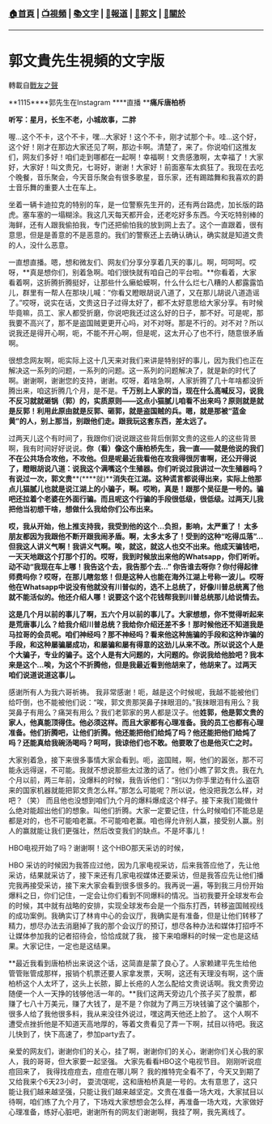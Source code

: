 ###  [:house:首頁](https://github.com/ourhimalayas/home) | [:tv:視頻](https://github.com/ourhimalayas/videos) | [:books:文字](https://github.com/ourhimalayas/txt) | [:newspaper:報道](https://github.com/ourhimalayas/news) | [:eagle:郭文](https://github.com/ourhimalayas/guomedia) | [:pray:關於](https://github.com/ourhimalayas/home/tree/master/about)
---
# 郭文貴先生視頻的文字版
轉載自[戰友之聲](http://littleantvoice.blogspot.com)

**1115****郭先生在Instagram&nbsp;****直播&nbsp;****痛斥唐柏桥**





**听写：星月，长生不老，小城故事，二胖**



喔...这个不卡，这个不卡，嘿...大家好！这个不卡，刚才试那个卡。哇...这个好，这个好！刚才在那边大家还见了啊，那边卡啊。清楚了，来了。你说咱们这推友们，网友们多好！咱们走到哪都在一起啊！幸福啊！文贵感激啊，太幸福了！大家好，大家好！叫文贵兄，七哥好，谢谢！大家好！前面塞车太疯狂了。我现在去吃个晚餐，音乐聚会，今天音乐聚会有很多歌星，音乐家，还有踢踏舞和我喜欢的爵士音乐舞的重要人士在车上。



坐着一辆卡迪拉克的特别的车，是一位警察先生开的，还有两台路虎，加长版的路虎。塞车塞的一塌糊涂。我这几天每天都开会，还老吃好多东西。今天吃特别棒的海鲜，还有人跟我偷拍我，专门还把偷怕我的放到网上去了。这个一直跟着，很有意思，但是是善意的不是恶意的。我们的警察还上去确认确认，确实就是知道文贵的人，没什么恶意。



一直想直播。嗯，想和微友们、网友们分享分享着几天的事儿。啊，呵呵呵。哎呀，**真是想你们，别着急啊。咱们很快就有咱自己的平台啦。**你看着，大家看着啊，这折腾折腾挺好，让那些什么癞蛤蟆啊，什么什么烂七八糟的人都露露馅儿，群里有一帮人在那块儿喊：“你看又瞪眼胡说八道了，又在那儿胡说八道造谣了。”哎呀，说实在话，文贵这日子过得太好了，都不太好意思给大家分享。有时候毕竟嘛，员工、家人都受折磨，你说吧我还过这么好的日子，那不好。可是呢，那我要不高兴了，那不是盗国贼更更开心吗，对不对呀。那是不行的。对不对？所以说我还是得开心啊，呃，不能不开心啊，但是呢，这太开心了也不行，随意很矛盾啊。



很想念网友啊，呃实际上这十几天来对我们来讲是特别好的事儿，因为我们也正在解决这一系列的问题，一系列的问题。这一系列的问题解决了，就是新的时代了啊。谢谢啊，谢谢您的支持，谢谢。哎呀，着啥急啊，人家折腾了几十年啥都没折腾出来，咱这折腾几个月，是不是。**千万别上人家的当，现在什么高喊反习，说我不反习就就砸锅（郭）的，实质原则——这点小猫腻儿咱看不出来吗？原则就是就是反郭！利用此原由就是反郭、砸郭，就是盗国贼的兵。嗯，就是那被“蓝金黄”的人，别上那当，别跟他们走。跟我玩这套东西，差太远了。**



过两天儿这个有时间了，我跟你们说说跟这些背后倒郭文贵的这些人的这些背景啊，我有时间好好说说。**你（看）像这个唐柏桥先生，我一直——就是他说的我们不在公共场合攻他，不攻他。但是呢最近我看他在攻我得很厉害啊，还公开得说了，瞪眼胡说八道：说我这个满嘴这个生殖器。你们听说过我讲过一次生殖器吗？有说过一次，郭文贵****(****就)****消失在江湖。这种谎言都说得出来，实际上他那点儿猫腻儿也就是说江湖上的小骗子，啊。哎哟，真是！跟那个吴征是一号的。骗吧还拉着个老婆在外面行骗。而且呢这个行骗的手段很低级，很低级。过两天儿我把他当初想干啥，想做什么我给你们公布出来。**



**哎，我从开始，他上推支持我，我受到他的这个…负担，影响，太严重了！&nbsp;****太多朋友都因为我跟他不断开跟我闹矛盾。啊，太多太多了！受到的这种“吃得瓜落”…但我这人讲义气啊！我讲义气啊。唉，就这，就这人也交不出来。他成天骗钱吧，一天天地跟这个打那个打的。哎呀，我到时候放出来他的Whatsapp****，你们听听。动不动“我现在车上哪！我告这个去，我告那个去…”&nbsp;****你告谁去呀你？你付得起律师费吗你？哎呀，在那儿瞎忽悠！但是这种人也能在海外江湖上号称一波儿。哎呀他在Whatsapp****中说没有他就没有川普似的，选不上总统了，好像川普总统离了他就不能活似的。他还介绍人哪！说要这个这个花钱帮我到川普总统那儿给说情去。**



**这是几个月以前的事儿了啊，五六个月以前的事儿了。大家想想，你不觉得听起来是荒唐事儿么？给我介绍川普总统？我给你介绍还差不多！那时候他还不知道我是马拉哥的会员呢。咱们神经吗？那不神经吗？看来他这种施骗的手段和这种诈骗的手段，和这种屡骗屡成功，和屡骗和屡有得意的这劲儿从来不改。所以说这个人是个大骗子，专业的骗子。这个人是有大问题的，大问题的。你说我给他脸吧？我本来是这个…唉，为这个不折腾他，但是我最近看到他胡来了，他胡来了。过两天咱们说道说道这事儿。**



感谢所有人为我六哥祈祷。&nbsp;我非常感谢！呃，越是这个时候呢，我越不能被他们给吓倒，也不能被他们说：“唉，郭文贵那哭鼻子抹眼泪的。”我抹眼泪有用么？我哭鼻子有用么？痛哭有用么？我们老郭家的男人都是汉子。他**姓郭，他是郭文贵的家人，他真能顶得住。他必须这样。而且大家都有心理准备。我的员工也都有心理准备。他们折腾吧，让他们折腾。他还能把他们给炖了吗？他还能把他们给炖了吗？还能真给我碗汤喝吗？呵呵，我谅他们也不敢。他要敢了也是他灭亡之时。**



大家别着急，接下来很多事情大家会看到。呃，盗国贼，啊，他们的嚣张，那不可能永远得逞，不可能。我就不想说那些太过激的话了。他们小瞧了郭文贵。我在九个月以前，两三年前，没爆料的时候，我告诉他们：“别以为你手里边有什么盗窃来的国家机器就能把郭文贵怎么样。”那怎么可能呢？所以说，他没把我怎么样，对吧？（笑）&nbsp;而且他也没想到咱们九个月的爆料爆成这个样子。接下来我们能做什么绝对能超出他们的想象。叫他们折腾。大家一定要记住，什么时候咱们不能总是都是对的，也不可能咱老赢。不可能咱老赢。咱也得允许别人赢，接受别人赢。别人的赢就能让我们更强壮，然后改变我们的缺点。不是坏事儿！



HBO电视开始了吗？谢谢啊！这个HBO那天采访的时候，



HBO&nbsp;采访的时候因为我答应过他，因为几家电视采访，后来我答应他了，先让他采访，结果就采访了，接下来还有几家电视媒体还要采访，但是我答应先让他们播完我再接受采访，接下来大家会看到很多很多的。我再说一遍，等到我三月份开始爆料之日，你们记住，一定会让你们看到不同爆料的情况。当初我要开全球发布会的时候，其中就有战略的安排，实现全球发布会是一个指东打西，转移盗国贼视线的成功案例。我确实订了林肯中心的会议厅，我确实是有准备，但是让他们转移了精力，想尽办法去消磨掉了我的那个会议厅的预订，想尽各种办法和媒体打招呼不让媒体参加我的记者招待会，恰恰成就了我，&nbsp;接下来咱爆料的时候一定也是这结果。大家记住，一定也是这结果。



**最近我看到唐柏桥出来说这个话，这简直是蒙了良心了。人家赖建平先生给他管管账管成那样，报销个机票还要人家拿发票，天啊，这还有天理没有啊，这个唐柏桥这个人太坏了，这头上长脓，脚上长疮的人怎么配给文贵说话啊。我文贵旁边随便一个人一天挣的钱够他活一年的。**我们这两天旁边几个孩子买了股票，都赚了七八十万美元，赚了大钱了，是不是？你就为了两三万块钱骗了这个骗那个，很多人给了我他很多料，我从来没往外说过，嘿这两天他还上脸了。&nbsp;这个人啊不遭受点挫折他是不知道天高地厚的，等着文贵看见了弄一下啊，拭目以待吧。我这儿快到了，快下高速了，参加party去了。





亲爱的网友们，谢谢你们的关心，挂了啊，谢谢你们的关心，谢谢你们关心我的家人，我的哥哥，但大家要一起坚强。&nbsp;大家先看看HBO这个电视节目。&nbsp;刚刚听说痘痘回来了，&nbsp;我得找痘痘去，痘痘在哪儿啊？&nbsp;我的推特完全看不了，今天又到期了又给我来个6天23小时，&nbsp;耍流氓呢，这和唐柏桥真是一号的。太有意思了，这只能让我们越来越坚强，只能让我们越来越坚定。文贵在准备一场大戏，大家拭目以待啊，咱们练了九个月了，下场戏大家想想会怎么样，再准备一场大戏，大家做好心理准备，练好心脏吧，谢谢所有的网友们谢谢啊，我挂了啊，我先离线了。